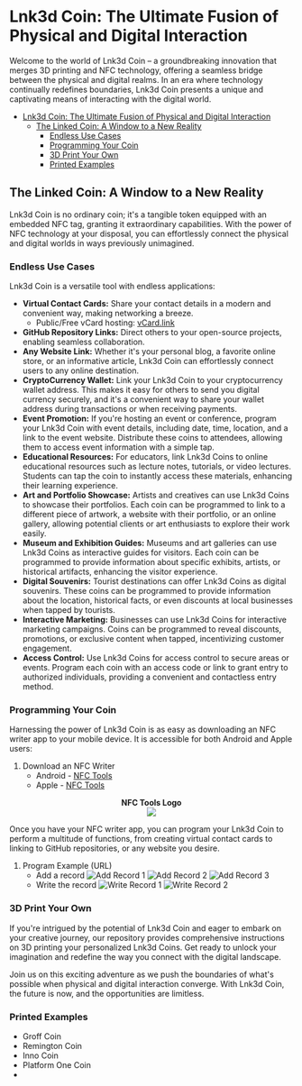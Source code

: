 # Lnk3d Coin: The Ultimate Fusion of Physical and Digital Interaction
Welcome to the world of Lnk3d Coin – a groundbreaking innovation that merges 3D printing and NFC technology, offering a seamless bridge between the physical and digital realms. In an era where technology continually redefines boundaries, Lnk3d Coin presents a unique and captivating means of interacting with the digital world.

- [Lnk3d Coin: The Ultimate Fusion of Physical and Digital Interaction](#lnk3d-coin-the-ultimate-fusion-of-physical-and-digital-interaction)
  - [The Linked Coin: A Window to a New Reality](#the-linked-coin-a-window-to-a-new-reality)
    - [Endless Use Cases](#endless-use-cases)
    - [Programming  Your Coin](#programming--your-coin)
    - [3D Print Your Own](#3d-print-your-own)
    - [Printed Examples](#printed-examples)

## The Linked Coin: A Window to a New Reality
Lnk3d Coin is no ordinary coin; it's a tangible token equipped with an embedded NFC tag, granting it extraordinary capabilities. With the power of NFC technology at your disposal, you can effortlessly connect the physical and digital worlds in ways previously unimagined.

### Endless Use Cases

Lnk3d Coin is a versatile tool with endless applications:

- **Virtual Contact Cards:** Share your contact details in a modern and convenient way, making networking a breeze.
  - Public/Free vCard hosting: [vCard.link](https://vcard.link/card/)
- **GitHub Repository Links:** Direct others to your open-source projects, enabling seamless collaboration.
- **Any Website Link:** Whether it's your personal blog, a favorite online store, or an informative article, Lnk3d Coin can effortlessly connect users to any online destination.
- **CryptoCurrency Wallet:** Link your Lnk3d Coin to your cryptocurrency wallet address. This makes it easy for others to send you digital currency securely, and it's a convenient way to share your wallet address during transactions or when receiving payments.
- **Event Promotion:** If you're hosting an event or conference, program your Lnk3d Coin with event details, including date, time, location, and a link to the event website. Distribute these coins to attendees, allowing them to access event information with a simple tap.
- **Educational Resources:** For educators, link Lnk3d Coins to online educational resources such as lecture notes, tutorials, or video lectures. Students can tap the coin to instantly access these materials, enhancing their learning experience.
- **Art and Portfolio Showcase:** Artists and creatives can use Lnk3d Coins to showcase their portfolios. Each coin can be programmed to link to a different piece of artwork, a website with their portfolio, or an online gallery, allowing potential clients or art enthusiasts to explore their work easily.
- **Museum and Exhibition Guides:** Museums and art galleries can use Lnk3d Coins as interactive guides for visitors. Each coin can be programmed to provide information about specific exhibits, artists, or historical artifacts, enhancing the visitor experience.
- **Digital Souvenirs:** Tourist destinations can offer Lnk3d Coins as digital souvenirs. These coins can be programmed to provide information about the location, historical facts, or even discounts at local businesses when tapped by tourists.
- **Interactive Marketing:** Businesses can use Lnk3d Coins for interactive marketing campaigns. Coins can be programmed to reveal discounts, promotions, or exclusive content when tapped, incentivizing customer engagement.
- **Access Control:** Use Lnk3d Coins for access control to secure areas or events. Program each coin with an access code or link to grant entry to authorized individuals, providing a convenient and contactless entry method.

### Programming  Your Coin

Harnessing the power of Lnk3d Coin is as easy as downloading an NFC writer app to your mobile device. It is accessible for both Android and Apple users:

1. Download an NFC Writer
   - Android - [NFC Tools](https://play.google.com/store/apps/details?id=com.wakdev.wdnfc&hl=en_US&gl=US)
   - Apple - [NFC Tools](https://apps.apple.com/us/app/nfc-tools/id1252962749)

<p align="center">
<strong>NFC Tools Logo</strong>
<br>
<img src="./img/nfc-tools-logo.png" />
</p>

Once you have your NFC writer app, you can program your Lnk3d Coin to perform a multitude of functions, from creating virtual contact cards to linking to GitHub repositories, or any website you desire.



1. Program Example (URL)
   - Add a record
    ![Add Record 1](/img/Add_Record1.JPEG)
    ![Add Record 2](/img/Add_Record2.JPEG)
    ![Add Record 3](/img/Add_Record3.JPEG)
   - Write the record
    ![Write Record 1](/img/Write_Record1.JPEG)
    ![Write Record 2](/img/Write_Record2.JPEG)

### 3D Print Your Own

If you're intrigued by the potential of Lnk3d Coin and eager to embark on your creative journey, our repository provides comprehensive instructions on 3D printing your personalized Lnk3d Coins. Get ready to unlock your imagination and redefine the way you connect with the digital landscape.

Join us on this exciting adventure as we push the boundaries of what's possible when physical and digital interaction converge. With Lnk3d Coin, the future is now, and the opportunities are limitless.

### Printed Examples
- Groff Coin
- Remington Coin
- Inno Coin
- Platform One Coin
- 